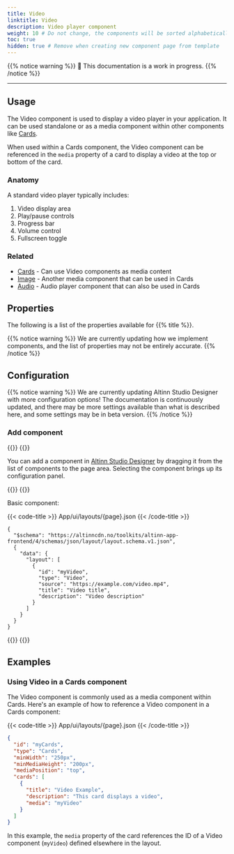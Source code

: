 ```yaml
---
title: Video
linktitle: Video
description: Video player component
weight: 10 # Do not change, the components will be sorted alphabetically
toc: true
hidden: true # Remove when creating new component page from template
---
```



{{% notice warning %}}
🚧 This documentation is a work in progress.
{{% /notice %}}

---

## Usage

The Video component is used to display a video player in your application. It can be used standalone or as a media
component within other components like [Cards](../cards).

When used within a Cards component, the Video component can be referenced in the `media` property of a card to display
a video at the top or bottom of the card.

### Anatomy

A standard video player typically includes:

1. Video display area
2. Play/pause controls
3. Progress bar
4. Volume control
5. Fullscreen toggle

### Related

- [Cards](../cards) - Can use Video components as media content
- [Image](../image) - Another media component that can be used in Cards
- [Audio](../audio) - Audio player component that can also be used in Cards

## Properties

The following is a list of the properties available for {{% title %}}.

{{% notice warning %}}
We are currently updating how we implement components, and the list of properties may not be entirely accurate.
{{% /notice %}}

[//]: # (TODO: Add these)

## Configuration

{{% notice warning %}}
We are currently updating Altinn Studio Designer with more configuration options!
The documentation is continuously updated, and there may be more settings available than what is described here, and
some settings may be in beta version.
{{% /notice %}}

### Add component

{{<content-version-selector classes="border-box">}}
{{<content-version-container version-label="Altinn Studio Designer">}}

You can add a component in [Altinn Studio Designer](/altinn-studio/getting-started/) by dragging it from the list of
components to the page area.
Selecting the component brings up its configuration panel.

{{</content-version-container>}}
{{<content-version-container version-label="Code">}}

Basic component:

{{< code-title >}}
App/ui/layouts/{page}.json
{{< /code-title >}}

```json{hl_lines="6-"}
{
  "$schema": "https://altinncdn.no/toolkits/altinn-app-frontend/4/schemas/json/layout/layout.schema.v1.json",
  {
    "data": {
      "layout": [
        {
          "id": "myVideo",
          "type": "Video",
          "source": "https://example.com/video.mp4",
          "title": "Video title",
          "description": "Video description"
        }
      ]
    }
  }
}
```

{{</content-version-container>}}
{{</content-version-selector>}}


## Examples

### Using Video in a Cards component

The Video component is commonly used as a media component within Cards. Here's an example of how to reference a Video
component in a Cards component:

{{< code-title >}}
App/ui/layouts/{page}.json
{{< /code-title >}}

```json
{
  "id": "myCards",
  "type": "Cards",
  "minWidth": "250px",
  "minMediaHeight": "200px",
  "mediaPosition": "top",
  "cards": [
    {
      "title": "Video Example",
      "description": "This card displays a video",
      "media": "myVideo"
    }
  ]
}
```

In this example, the `media` property of the card references the ID of a Video component (`myVideo`) defined elsewhere
in the layout.
